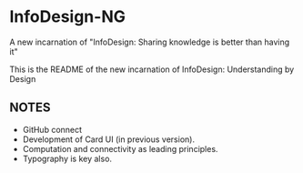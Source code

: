 InfoDesign-NG
=============

A new incarnation of "InfoDesign: Sharing knowledge is better than having it"

This is the README of the new incarnation of InfoDesign: Understanding by Design

## NOTES
* GitHub connect
* Development of Card UI (in previous version).
* Computation and connectivity as leading principles.
* Typography is key also.